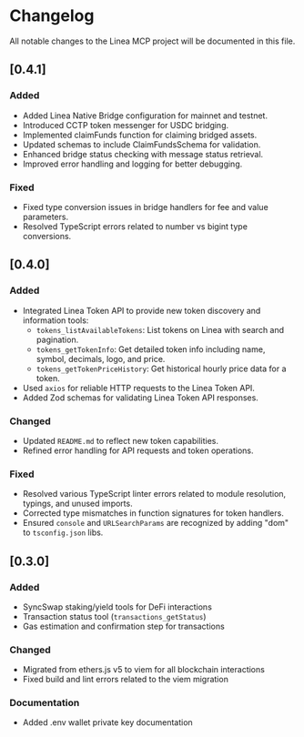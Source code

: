 # Changelog

All notable changes to the Linea MCP project will be documented in this file.

## [0.4.1]

### Added
- Added Linea Native Bridge configuration for mainnet and testnet.
- Introduced CCTP token messenger for USDC bridging.
- Implemented claimFunds function for claiming bridged assets.
- Updated schemas to include ClaimFundsSchema for validation.
- Enhanced bridge status checking with message status retrieval.
- Improved error handling and logging for better debugging.

### Fixed
- Fixed type conversion issues in bridge handlers for fee and value parameters.
- Resolved TypeScript errors related to number vs bigint type conversions.

## [0.4.0] 

### Added
- Integrated Linea Token API to provide new token discovery and information tools:
    - `tokens_listAvailableTokens`: List tokens on Linea with search and pagination.
    - `tokens_getTokenInfo`: Get detailed token info including name, symbol, decimals, logo, and price.
    - `tokens_getTokenPriceHistory`: Get historical hourly price data for a token.
- Used `axios` for reliable HTTP requests to the Linea Token API.
- Added Zod schemas for validating Linea Token API responses.

### Changed
- Updated `README.md` to reflect new token capabilities.
- Refined error handling for API requests and token operations.

### Fixed
- Resolved various TypeScript linter errors related to module resolution, typings, and unused imports.
- Corrected type mismatches in function signatures for token handlers.
- Ensured `console` and `URLSearchParams` are recognized by adding "dom" to `tsconfig.json` libs.

## [0.3.0]

### Added
- SyncSwap staking/yield tools for DeFi interactions
- Transaction status tool (`transactions_getStatus`)
- Gas estimation and confirmation step for transactions

### Changed
- Migrated from ethers.js v5 to viem for all blockchain interactions
- Fixed build and lint errors related to the viem migration

### Documentation
- Added .env wallet private key documentation
